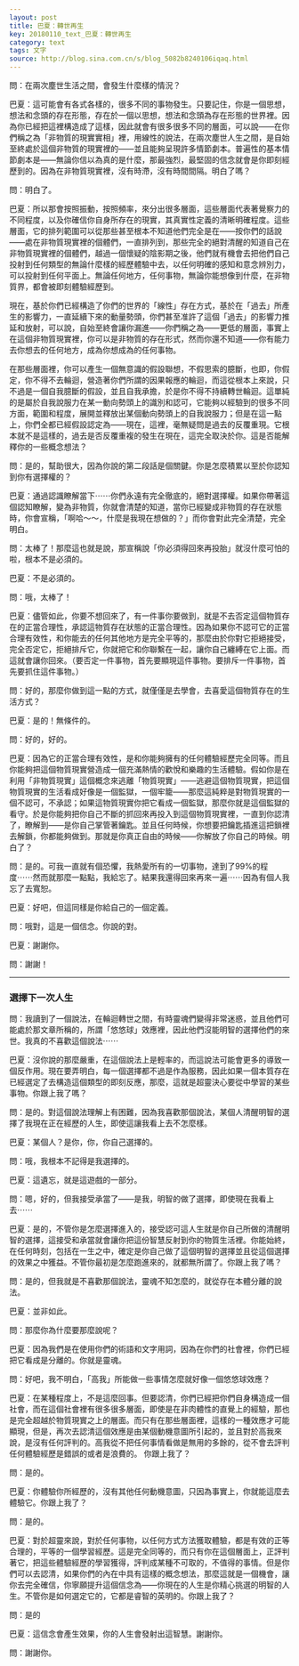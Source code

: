 ```yaml
---
layout: post
title: 巴夏：轉世再生
key: 20180110_text_巴夏：轉世再生
category: text
tags: 文字
source: http://blog.sina.com.cn/s/blog_5082b8240106iqaq.html
---
```



問：在兩次塵世生活之間，會發生什麼樣的情況？

巴夏：這可能會有各式各樣的，很多不同的事物發生。只要記住，你是一個思想，想法和念頭的存在形態，存在於一個以思想，想法和念頭為存在形態的世界裡。因為你已經把這裡構造成了這樣，因此就會有很多很多不同的層面，可以說——在你們稱之為「非物質的現實實相」裡，用線性的說法，在兩次塵世人生之間，是自始至終處於這個非物質的現實裡的——並且能夠呈現許多情節劇本。普遍性的基本情節劇本是——無論你信以為真的是什麼，那最強烈，最堅固的信念就會是你即刻經歷到的。因為在非物質現實裡，沒有時滯，沒有時間間隔。明白了嗎？

問：明白了。

巴夏：所以那會按照振動，按照頻率，來分出很多層面，這些層面代表著覺察力的不同程度，以及你確信你自身所存在的現實，其真實性定義的清晰明確程度。這些層面，它的排列範圍可以從那些甚至根本不知道他們完全是在——按你們的話說——處在非物質現實裡的個體們，一直排列到，那些完全的絕對清醒的知道自己在非物質現實裡的個體們，越過一個懷疑的陰影期之後，他們就有機會去把他們自己投射到任何類型的無論什麼樣的經歷體驗中去，以任何明確的感知和意念辨別力，可以投射到任何平面上。無論任何地方，任何事物，無論你能想像到什麼，在非物質界，都會被即刻體驗經歷到。

現在，基於你們已經構造了你們的世界的「線性」存在方式，基於在「過去」所產生的影響力，一直延續下來的動量勢頭，你們甚至准許了這個「過去」的影響力推延和放射，可以說，自始至終會讓你漏進——你們稱之為——更低的層面，事實上在這個非物質現實裡，你可以是非物質的存在形式，然而你還不知道——你有能力去你想去的任何地方，成為你想成為的任何事物。

在那些層面裡，你可以產生一個無意識的假設聯想，不假思索的臆斷，也即，你假定，你不得不去輪迴，營造著你們所謂的因果報應的輪迴，而這從根本上來說，只不過是一個自我臆斷的假設，並且自我承擔，於是你不得不持續轉世輪迴。這單純的是屬於自我說服力在某一動向勢頭上的識別和認可，它能夠以經驗到的很多不同方面，範圍和程度，展開並釋放出某個動向勢頭上的自我說服力；但是在這一點上，你們全都已經假設認定為——現在，這裡，毫無疑問是過去的反覆重現。它根本就不是這樣的，過去是否反覆重複的發生在現在，這完全取決於你。這是否能解釋你的一些概念想法？

問：是的，幫助很大，因為你說的第二段話是個關鍵。你是怎麼積累以至於你認知到你有選擇權的？

巴夏：通過認識瞭解當下⋯⋯你們永遠有完全徹底的，絕對選擇權。如果你帶著這個認知瞭解，變為非物質，你就會清楚的知道，當你已經變成非物質的存在狀態時，你會宣稱，「啊哈～～，什麼是我現在想做的？」而你會對此完全清楚，完全明白。

問：太棒了！那麼這也就是說，那宣稱說「你必須得回來再投胎」就沒什麼可怕的啦，根本不是必須的。

巴夏：不是必須的。

問：哦，太棒了！

巴夏：儘管如此，你要不想回來了，有一件事你要做到，就是不去否定這個物質存在的正當合理性，承認這物質存在狀態的正當合理性。因為如果你不認可它的正當合理有效性，和你能去的任何其他地方是完全平等的，那麼由於你對它拒絕接受，完全否定它，拒絕排斥它，你就把它和你聯繫在一起，讓你自己纏縛在它上面。而這就會讓你回來。（要否定一件事物，首先要顯現這件事物。要排斥一件事物，首先要抓住這件事物。）

問：好的，那麼你做到這一點的方式，就僅僅是去學會，去喜愛這個物質存在的生活方式？

巴夏：是的！無條件的。

問：好的，好的。

巴夏：因為它的正當合理有效性，是和你能夠擁有的任何體驗經歷完全同等。而且你能夠把這個物質現實營造成一個充滿熱情的歡悅和樂趣的生活體驗。假如你是在利用「非物質現實」這個概念來逃離「物質現實」——逃避這個物質現實，把這個物質現實的生活看成好像是一個監獄，一個牢籠——那麼這純粹是對物質現實的一個不認可，不承認；如果這物質現實你把它看成一個監獄，那麼你就是這個監獄的看守。於是你能夠把你自己不斷的抓回來再投入到這個物質現實裡，一直到你認清了，瞭解到——是你自己掌管著鑰匙。並且任何時候，你想要把鑰匙插進這把鎖裡去解鎖，你都能夠做到。那就是你真正自由的時候——你解放了你自己的時候。明白了？

問：是的。可我一直就有個恐懼，我熱愛所有的一切事物，達到了99%的程度⋯⋯然而就那麼一點點，我給忘了。結果我還得回來再來一遍⋯⋯因為有個人我忘了去寬恕。

巴夏：好吧，但這同樣是你給自己的一個定義。

問：哦對，這是一個信念。你說的對。

巴夏：謝謝你。

問：謝謝！

---

### 選擇下一次人生

問：我讀到了一個說法，在輪迴轉世之間，有時靈魂們變得非常迷惑，並且他們可能處於那文章所稱的，所謂「悠悠球」效應裡，因此他們沒能明智的選擇他們的來世。我真的不喜歡這個說法⋯⋯

巴夏：沒你說的那麼嚴重，在這個說法上是輕率的，而這說法可能會更多的導致一個反作用。現在要弄明白，每一個選擇都不過是作為服務，因此如果一個本質存在已經選定了去構造這個類型的即刻反應，那麼，這就是超靈決心要從中學習的某些事物。你跟上我了嗎？

問：是的。對這個說法理解上有困難，因為我喜歡那個說法，某個人清醒明智的選擇了我現在正在經歷的人生，即使這讓我看上去不怎麼樣。

巴夏：某個人？是你，你，你自己選擇的。

問：哦，我根本不記得是我選擇的。

巴夏：這遺忘，就是這遊戲的一部分。

問：嗯，好的，但我接受承當了——是我，明智的做了選擇，即使現在我看上去⋯⋯

巴夏：是的，不管你是怎麼選擇進入的，接受認可這人生就是你自己所做的清醒明智的選擇，這接受和承當就會讓你把這份智慧反射到你的物質生活裡。你能始終，在任何時刻，包括在一生之中，確定是你自己做了這個明智的選擇並且從這個選擇的效果之中獲益。不管你最初是怎麼跑進來的，就都無所謂了。你跟上我了嗎？

問：是的，但我就是不喜歡那個說法，靈魂不知怎麼的，就從存在本體分離的說法。

巴夏：並非如此。

問：那麼你為什麼要那麼說呢？

巴夏：因為我們是在使用你們的術語和文字用詞，因為在你們的社會裡，你們已經把它看成是分離的。你就是靈魂。

問：好吧，我不明白，「高我」所能做一些事情怎麼就好像一個悠悠球效應？

巴夏：在某種程度上，不是這麼回事。但要認清，你們已經把你們自身構造成一個社會，而在這個社會裡有很多很多層面，即使是在非肉體性的直覺上的經驗，那也是完全超越於物質現實之上的層面。而只有在那些層面裡，這樣的一種效應才可能顯現，但是，再次去認清這個效應是由某個動機意圖所引起的，並且對於高我來說，是沒有任何評判的。高我從不把任何事情看做是無用的多餘的，從不會去評判任何體驗經歷是錯誤的或者是浪費的。
你跟上我了？

問：是的。

巴夏：你體驗你所經歷的，沒有其他任何動機意圖，只因為事實上，你就能這麼去體驗它。你跟上我了？

問：是的。

巴夏：對於超靈來說，對於任何事物，以任何方式方法獲取體驗，都是有效的正等合理的，平等的一個學習經歷。這是完全同等的，而只有你在這個層面上，正評判著它，把這些體驗經歷的學習獲得，評判成某種不可取的，不值得的事情。但是你們可以去認清，如果你們的內在中具有這樣的概念想法，那麼這就是一個機會，讓你去完全確信，你寧願提升這個信念為——你現在的人生是你精心挑選的明智的人生。不管你是如何選定它的，它都是睿智的英明的。你跟上我了？

問：是的

巴夏：這信念會產生效果，你的人生會發射出這智慧。謝謝你。

問：謝謝你。
